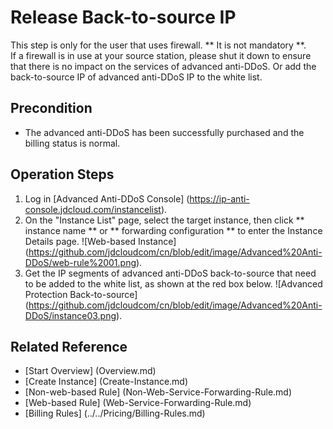 # Release Back-to-source IP

This step is only for the user that uses firewall. ** It is not mandatory **.
<Br/>If a firewall is in use at your source station, please shut it down to ensure that there is no impact on the services of advanced anti-DDoS. Or add the back-to-source IP of advanced anti-DDoS IP to the white list.

## Precondition
- The advanced anti-DDoS has been successfully purchased and the billing status is normal.

## Operation Steps
1. Log in [Advanced Anti-DDoS Console] (https://ip-anti-console.jdcloud.com/instancelist).
2. On the "Instance List" page, select the target instance, then click ** instance name ** or ** forwarding configuration ** to enter the Instance Details page.
![Web-based Instance] (https://github.com/jdcloudcom/cn/blob/edit/image/Advanced%20Anti-DDoS/web-rule%2001.png).
3. Get the IP segments of advanced anti-DDoS back-to-source that need to be added to the white list, as shown at the red box below.
![Advanced Protection Back-to-source] (https://github.com/jdcloudcom/cn/blob/edit/image/Advanced%20Anti-DDoS/instance03.png).
## Related Reference

- [Start Overview] (Overview.md)
- [Create Instance] (Create-Instance.md)
- [Non-web-based Rule] (Non-Web-Service-Forwarding-Rule.md)
- [Web-based Rule] (Web-Service-Forwarding-Rule.md)
- [Billing Rules] (../../Pricing/Billing-Rules.md)
